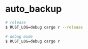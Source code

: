 # auto_backup

```bash
# release
$ RUST_LOG=debug cargo r --release

# debug mode
$ RUST_LOG=debug cargo r
```


